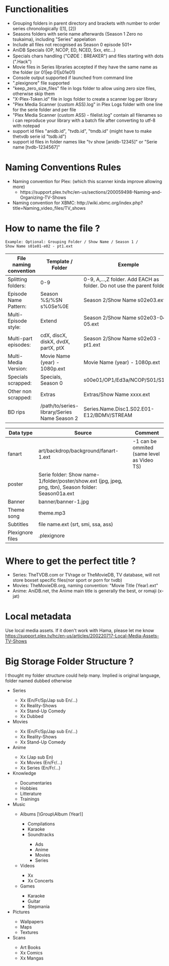 Functionalities<BR>
===============
<UL>
      <LI> Grouping folders in parent directory and brackets with number to order series chronologically ([1], [2])</LI>
      <LI> Seasons folders with serie name afterwards (Season 1 Zero no tsukaima), including "Series" appelation</LI>
      <LI> Include all files not recognised as Season 0 episode 501+</LI>
      <LI> AniDB Specials (OP, NCOP, ED, NCED, Sxx, etc...)</LI>
      <LI> Specials chars handling ("CØDE：BREAKER") and files starting with dots (".Hack")</LI>
      <LI> Movie files in Series libraries accepted if they have the same name as the folder (or 01|ep 01|s01e01)</LI>
      <LI> Console output supported if launched from command line</LI>
      <LI> ".plexignore" file supported</LI>
      <LI> "keep_zero_size_files" file in logs folder to allow using zero size files, otherwise skip them</LI>
      <LI> "X-Plex-Token.id"      file in logs folder to create a scanner log per library</LI>
      <LI> "Plex Media Scanner (custom ASS).log" in Plex Logs folder with one line for the serie folder and per file</LI>
      <LI> "Plex Media Scanner (custom ASS) - filelist.log" contain all filenames so i can reproduce your library with a batch file after converting to utf-8 with notepad</LI>
      <LI> support id files "anidb.id", "tvdb.id", "tmdb.id" (might have to make thetvdb serie id "tsdb.id")</LI>
      <LI> support id files in folder names like "tv show [anidb-12345]" or "Serie name [tvdb-1234567]"</LI>
  </UL>
  
Naming Conventions Rules<BR>
========================

<UL>
  <LI> Naming convention for Plex: (which this scanner kinda improve allowing more)
    <UL>
      <LI> https://support.plex.tv/hc/en-us/sections/200059498-Naming-and-Organizing-TV-Shows</LI>
    </UL>
  <LI> Naming convention for XBMC:  http://wiki.xbmc.org/index.php?title=Naming_video_files/TV_shows</LI>
</UL>

How to name the file ?
======================

   <CODE>Example: Optional: Grouping Folder / Show Name / Season 1 / Show Name s01e01-e02 - pt1.ext</CODE>
   <BR>
<TABLE>
<THEAD>
<TR> <TH> File naming convention </TH> <TH> Template / Folder </TH> <TH>Exemple </TH> </TR>
</THEAD>
<TBODY>
<TR> <TD> Splitting folders:     </TD> <TD> 0-9                 </TD> <TD> 0-9, A,...,Z folder. Add EACH as folder. Do not use the parent folder </TD> </TR>
<TR> <TD> Episode Name Pattern:  </TD> <TD> Season %S/%SN s%0Se%0E </TD> <TD> Season 2/Show Name s02e03.ext </TD> </TR>
<TR> <TD> Multi-Episode style:   </TD> <TD> Extend              </TD> <TD> Season 2/Show Name s02e03-04-05.ext </TD> </TR>
<TR> <TD> Multi-part episodes:   </TD> <TD> cdX, discX, diskX, dvdX, partX, ptX </TD> <TD> Season 2/Show Name s02e03 - pt1.ext </TD> </TR>
<TR> <TD> Multi-Media Version:   </TD> <TD> Movie Name (year) - 1080p.ext </TD> <TD> Movie Name (year) - 1080p.ext </TD> </TR>
<TR> <TD> Specials scrapped:     </TD> <TD> Specials, Season 0  </TD> <TD> s00e01/OP1/Ed3a/NCOP/S01/S1.ext </TD> </TR>
<TR> <TD> Other non scrapped:    </TD> <TD> Extras              </TD> <TD> Extras/Show Name xxxx.ext </TD> </TR>
<TR> <TD> BD rips                </TD> <TD> /path/to/series-library/Series Name Season 2 </TD> <TD> Series.Name.Disc1.S02.E01-E12/BDMV/STREAM </TD> </TR>
</TBODY>
</TABLE>

<TABLE>
<THEAD>
<TR> <TH> Data type </TH> <TH> Source                </TH> <TH>           Comment </TH> </TR>
</THEAD>
<TBODY>
<TR> <TD> fanart    </TD> <TD> art/backdrop/background/fanart-1.ext</TD> <TD> -1 can be ommited (same level as Video TS) </TD> </TR>
<TR> <TD> poster    </TD> <TD> Serie folder: Show name-1/folder/poster/show.ext (jpg, jpeg, png, tbn),  Season folder: Season01a.ext </TD> <TD> </TD> <TR>          
<TR> <TD> Banner    </TD> <TD> banner/banner-1.jpg  </TD> <TD> </TD> </TR>
<TR> <TD> Theme song</TD> <TD> theme.mp3  </TD> <TD> </TD> <TR>
<TR> <TD> Subtitles </TD> <TD> file name.ext (srt, smi, ssa, ass)  </TD> <TD> </TD><TR>
<TR> <TD> Plexignore files  </TD> <TD> .plexignore  </TD> <TD> </TD> <TR>
</TBODY>
</TABLE>
   
Where to get the perfect title ?
================================

<UL>
  <LI> Series: TheTVDB.com or TVrage or TheMovieDB, TV database, will not store boxset specific files(nor sport or porn for tvdb)</LI>
  <LI> Movies: TheMovieDB.org, naming convention: "Movie Title (Year).ext" </LI>
  <LI> Anime:  AniDB.net, the Anime main title is generally the best, or romaji (x-jat) </LI>
</UL>

Local metadata
==============
Use local media assets. If it doen't work with Hama, please let me know <BR />
https://support.plex.tv/hc/en-us/articles/200220717-Local-Media-Assets-TV-Shows

Big Storage Folder Structure ?
==============================
I thought my folder structure could help many.
Implied is original language, folder named dubbed otherwise

<UL>
  <LI> Series </LI>
    <UL>
      <LI> Xx (En/Fr/Sp/Jap sub En/...)</LI>
      <LI> Xx Reality-Shows </LI>
      <LI> Xx Stand-Up Comedy </LI>
      <LI> Xx Dubbed </LI>
    </UL>

  <LI> Movies </LI>
    <UL>
      <LI> Xx (En/Fr/Sp/Jap sub En/...)</LI>
      <LI> Xx Reality-Shows </LI>
      <LI> Xx Stand-Up Comedy </LI>
    </UL>
    
  <LI> Anime </LI>
    <UL>
      <LI> Xx (Jap sub En)</LI>
      <LI> Xx Movies (En/Fr/...)</LI>
      <LI> Xx Series (En/Fr/...)</LI>
    </UL>
    
  <LI> Knowledge </LI>
    <UL>
      <LI> Documentaries </LI>
      <LI> Hobbies </LI>
      <LI> Litterature </LI>
      <LI> Trainings </LI>
    </UL>
    
  <LI> Music </LI>
    <UL>
      <LI> Albums [\Group\Album (Year)] </LI>
        <UL>
          <LI> Compilations </LI>
          <LI> Karaoke </LI>
          <LI> Soundtracks </LI>
            <UL>
              <LI> Ads </LI>
              <LI> Anime </LI>
              <LI> Movies </LI>
              <LI> Series </LI>
            </UL>
        </UL>
      <LI> Videos </LI>
        <UL>
          <LI> Xx </LI>
          <LI> Xx Concerts </LI>
        </UL>
      <LI> Games </LI>
        <UL>
          <LI> Karaoke </LI>
          <LI> Guitar </LI>
          <LI> Stepmania </LI>
        </UL>
    </UL>
    
  <LI> Pictures </LI>
    <UL>
      <LI> Wallpapers </LI>
      <LI> Maps </LI>
      <LI> Textures </LI>
    </UL>
    
  <LI> Scans </LI>
    <UL>
      <LI> Art Books </LI>
      <LI> Xx Comics </LI>
      <LI> Xx Mangas </LI>
    </UL>
</UL>
